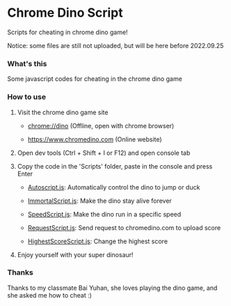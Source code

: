 # Chrome Dino Script

Scripts for cheating in chrome dino game! 

Notice: some files are still not uploaded, but will be here before 2022.09.25

### What's this

Some javascript codes for cheating in the chrome dino game

### How to use

1. Visit the chrome dino game site

    - <chrome://dino> (Offline, open with chrome browser)

    - <https://www.chromedino.com> (Online website)

2. Open dev tools (Ctrl + Shift + I or F12) and open console tab

3. Copy the code in the 'Scripts' folder, paste in the console and press Enter

    - [Autoscript.js](https://github.com/georgel2020/ChromeDinoScript/blob/main/Scripts/AutoScript.js): Automatically control the dino to jump or duck
    
    - [ImmortalScript.js](https://github.com/georgel2020/ChromeDinoScript/blob/main/Scripts/ImmortalScript.js): Make the dino stay alive forever

    - [SpeedScript.js](https://github.com/georgel2020/ChromeDinoScript/blob/main/Scripts/SpeedScript.js): Make the dino run in a specific speed
    
    - [RequestScript.js](https://github.com/georgel2020/ChromeDinoScript/blob/main/Scripts/RequestScript.js): Send request to chromedino.com to upload score
    
    - [HighestScoreScript.js](https://github.com/georgel2020/ChromeDinoScript/blob/main/Scripts/HighestScoreScore.js): Change the highest score

4. Enjoy yourself with your super dinosaur! 

### Thanks

Thanks to my classmate Bai Yuhan, she loves playing the dino game, and she asked me how to cheat :)
